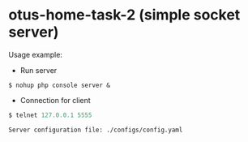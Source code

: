 # otus-home-task-2 (simple socket server)

Usage example:
- Run server
```
$ nohup php console server &
```
- Connection for client
```php
$ telnet 127.0.0.1 5555
```
```
Server configuration file: ./configs/config.yaml
```
